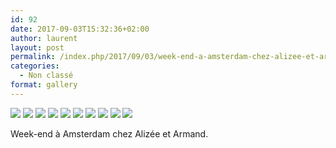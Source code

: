 ```yaml
---
id: 92
date: 2017-09-03T15:32:36+02:00
author: laurent
layout: post
permalink: /index.php/2017/09/03/week-end-a-amsterdam-chez-alizee-et-armand/
categories:
  - Non classé
format: gallery
---
```

<img src="/images/2017/09/tumblr_ovpn6mEMfC1uuvt0bo1_1280.jpg" />
<img src="/images/2017/09/tumblr_ovpn6mEMfC1uuvt0bo2_1280.jpg" />
<img src="/images/2017/09/tumblr_ovpn6mEMfC1uuvt0bo3_1280.jpg" />
<img src="/images/2017/09/tumblr_ovpn6mEMfC1uuvt0bo4_1280.jpg" />
<img src="/images/2017/09/tumblr_ovpn6mEMfC1uuvt0bo5_1280.jpg" />
<img src="/images/2017/09/tumblr_ovpn6mEMfC1uuvt0bo6_1280.jpg" />
<img src="/images/2017/09/tumblr_ovpn6mEMfC1uuvt0bo7_1280.jpg" />
<img src="/images/2017/09/tumblr_ovpn6mEMfC1uuvt0bo8_1280.jpg" />
<img src="/images/2017/09/tumblr_ovpn6mEMfC1uuvt0bo9_1280.jpg" />
<img src="/images/2017/09/tumblr_ovpn6mEMfC1uuvt0bo10_1280.jpg" />

Week-end à Amsterdam chez Alizée et Armand.